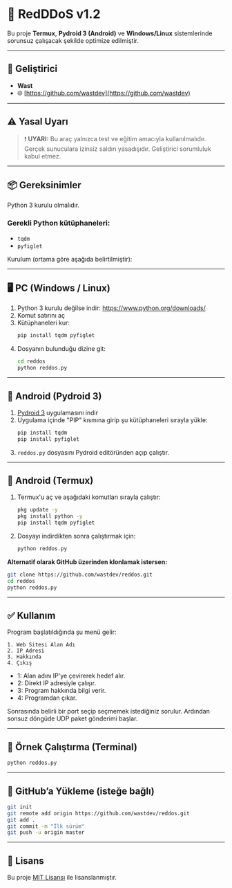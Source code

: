 # 🚀 RedDDoS v1.2

Bu proje **Termux**, **Pydroid 3 (Android)** ve **Windows/Linux** sistemlerinde sorunsuz çalışacak şekilde optimize edilmiştir.

---

## 👤 Geliştirici

- **Wast**
- 🌐 [https://github.com/wastdev](https://github.com/wastdev)

---

## ⚠️ Yasal Uyarı

> ❗ **UYARI:** Bu araç yalnızca test ve eğitim amacıyla kullanılmalıdır. Gerçek sunuculara izinsiz saldırı yasadışıdır. Geliştirici sorumluluk kabul etmez.

---

## 📦 Gereksinimler

Python 3 kurulu olmalıdır.

### Gerekli Python kütüphaneleri:
- `tqdm`
- `pyfiglet`

Kurulum (ortama göre aşağıda belirtilmiştir):

---

## 🖥️ PC (Windows / Linux)

1. Python 3 kurulu değilse indir: https://www.python.org/downloads/
2. Komut satırını aç
3. Kütüphaneleri kur:
   ```bash
   pip install tqdm pyfiglet
   ```
4. Dosyanın bulunduğu dizine git:
   ```bash
   cd reddos
   python reddos.py
   ```

---

## 📱 Android (Pydroid 3)

1. [Pydroid 3](https://play.google.com/store/apps/details?id=ru.iiec.pydroid3) uygulamasını indir
2. Uygulama içinde "PIP" kısmına girip şu kütüphaneleri sırayla yükle:
   ```bash
   pip install tqdm
   pip install pyfiglet
   ```
3. `reddos.py` dosyasını Pydroid editöründen açıp çalıştır.

---

## 📱 Android (Termux)

1. Termux'u aç ve aşağıdaki komutları sırayla çalıştır:
   ```bash
   pkg update -y
   pkg install python -y
   pip install tqdm pyfiglet
   ```

2. Dosyayı indirdikten sonra çalıştırmak için:
   ```bash
   python reddos.py
   ```

**Alternatif olarak GitHub üzerinden klonlamak istersen:**
```bash
git clone https://github.com/wastdev/reddos.git
cd reddos
python reddos.py
```

---

## ✅ Kullanım

Program başlatıldığında şu menü gelir:

```
1. Web Sitesi Alan Adı
2. IP Adresi
3. Hakkında
4. Çıkış
```

- 1: Alan adını IP'ye çevirerek hedef alır.  
- 2: Direkt IP adresiyle çalışır.  
- 3: Program hakkında bilgi verir.  
- 4: Programdan çıkar.

Sonrasında belirli bir port seçip seçmemek istediğiniz sorulur. Ardından sonsuz döngüde UDP paket gönderimi başlar.

---

## 🧪 Örnek Çalıştırma (Terminal)

```bash
python reddos.py
```

---

## 🔗 GitHub’a Yükleme (isteğe bağlı)

```bash
git init
git remote add origin https://github.com/wastdev/reddos.git
git add .
git commit -m "İlk sürüm"
git push -u origin master
```

---

## 📃 Lisans

Bu proje [MIT Lisansı](https://opensource.org/licenses/MIT) ile lisanslanmıştır.

